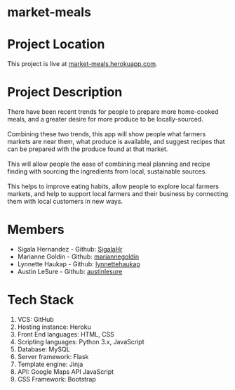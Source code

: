 # market-meals

<h1>Project Location</h1>
This project is live at <a href="https://market-meals.herokuapp.com/">market-meals.herokuapp.com</a>.

<h1>Project Description</h1>
There have been recent trends for people to prepare more home-cooked meals, and a greater desire for more produce to be locally-sourced. 
<br />
<br />
Combining these two trends, this app will show people what farmers markets are near them, what produce is available, and suggest recipes that can be prepared with the produce found at that market. 
<br />
<br />
This will allow people the ease of combining meal planning and recipe finding with sourcing the ingredients from local, sustainable sources. 
<br />
<br />
This helps to improve eating habits, allow people to explore local farmers markets, and help to support local farmers and their business by connecting them with local customers in new ways.

<h1>Members</h1>

<ul>
  <li>
    Sigala	Hernandez - Github: <a href = "https://github.com/SigalaHr">SigalaHr</a>
 </li>
  <li>
   Marianne	Goldin - Github: <a href = "https://github.com/mariannegoldin">mariannegoldin</a>
 </li>
  <li>
   Lynnette	Haukap - Github: <a href = "https://github.com/lynnettehaukap">lynnettehaukap</a>
 </li>
  <li>
   Austin	LeSure - Github: <a href = "https://github.com/austinlesure">austinlesure</a>
 </li>
</ul>

<h1>Tech Stack</h1>
<ol>
  <li>VCS: GitHub</li>
  <li>Hosting instance: Heroku</li>
  <li>Front End languages: HTML, CSS</li>
  <li>Scripting languages: Python 3.x, JavaScript</li>
  <li>Database: MySQL</li>
  <li>Server framework: Flask</li>
  <li>Template engine: Jinja</li>
  <li>API: Google Maps API JavaScript</li>
  <li>CSS Framework: Bootstrap</li>
</ol>
